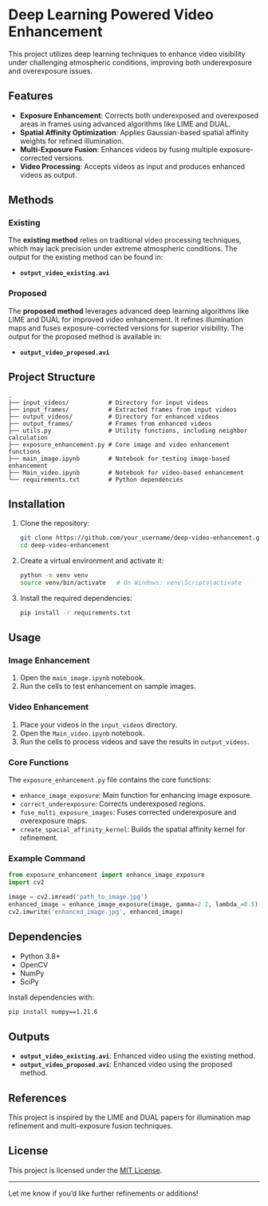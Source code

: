 # Deep Learning Powered Video Enhancement

This project utilizes deep learning techniques to enhance video visibility under challenging atmospheric conditions, improving both underexposure and overexposure issues.

## Features
- **Exposure Enhancement**: Corrects both underexposed and overexposed areas in frames using advanced algorithms like LIME and DUAL.
- **Spatial Affinity Optimization**: Applies Gaussian-based spatial affinity weights for refined illumination.
- **Multi-Exposure Fusion**: Enhances videos by fusing multiple exposure-corrected versions.
- **Video Processing**: Accepts videos as input and produces enhanced videos as output.

## Methods
### Existing
The **existing method** relies on traditional video processing techniques, which may lack precision under extreme atmospheric conditions. The output for the existing method can be found in:
- **`output_video_existing.avi`**

### Proposed
The **proposed method** leverages advanced deep learning algorithms like LIME and DUAL for improved video enhancement. It refines illumination maps and fuses exposure-corrected versions for superior visibility. The output for the proposed method is available in:
- **`output_video_proposed.avi`**

## Project Structure
```
.
├── input_videos/           # Directory for input videos
├── input_frames/           # Extracted frames from input videos
├── output_videos/          # Directory for enhanced videos
├── output_frames/          # Frames from enhanced videos
├── utils.py                # Utility functions, including neighbor calculation
├── exposure_enhancement.py # Core image and video enhancement functions
├── main_image.ipynb        # Notebook for testing image-based enhancement
├── Main_video.ipynb        # Notebook for video-based enhancement
└── requirements.txt        # Python dependencies
```

## Installation
1. Clone the repository:
   ```bash
   git clone https://github.com/your_username/deep-video-enhancement.git
   cd deep-video-enhancement
   ```
2. Create a virtual environment and activate it:
   ```bash
   python -m venv venv
   source venv/bin/activate   # On Windows: venv\Scripts\activate
   ```
3. Install the required dependencies:
   ```bash
   pip install -r requirements.txt
   ```

## Usage
### Image Enhancement
1. Open the `main_image.ipynb` notebook.
2. Run the cells to test enhancement on sample images.

### Video Enhancement
1. Place your videos in the `input_videos` directory.
2. Open the `Main_video.ipynb` notebook.
3. Run the cells to process videos and save the results in `output_videos`.

### Core Functions
The `exposure_enhancement.py` file contains the core functions:
- `enhance_image_exposure`: Main function for enhancing image exposure.
- `correct_underexposure`: Corrects underexposed regions.
- `fuse_multi_exposure_images`: Fuses corrected underexposure and overexposure maps.
- `create_spacial_affinity_kernel`: Builds the spatial affinity kernel for refinement.

### Example Command
```python
from exposure_enhancement import enhance_image_exposure
import cv2

image = cv2.imread('path_to_image.jpg')
enhanced_image = enhance_image_exposure(image, gamma=2.2, lambda_=0.5)
cv2.imwrite('enhanced_image.jpg', enhanced_image)
```

## Dependencies
- Python 3.8+
- OpenCV
- NumPy
- SciPy

Install dependencies with:
```bash
pip install numpy==1.21.6
```

## Outputs
- **`output_video_existing.avi`**: Enhanced video using the existing method.
- **`output_video_proposed.avi`**: Enhanced video using the proposed method.

## References
This project is inspired by the LIME and DUAL papers for illumination map refinement and multi-exposure fusion techniques.

## License
This project is licensed under the [MIT License](LICENSE).

---

Let me know if you’d like further refinements or additions!

